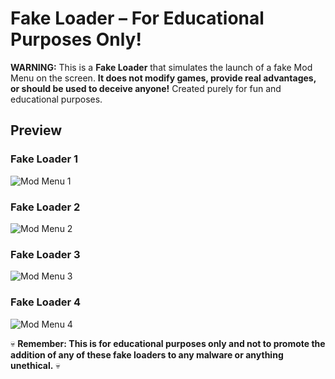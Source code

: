 # Fake Loader – For Educational Purposes Only! 

**WARNING:** This is a **Fake Loader** that simulates the launch of a fake Mod Menu on the screen. **It does not modify games, provide real advantages, or should be used to deceive anyone!** Created purely for fun and educational purposes.

##  Preview

###  Fake Loader  1
![Mod Menu 1](https://ibb.co/MD20yMpk)

### Fake Loader  2
![Mod Menu 2](https://media.discordapp.net/attachments/1337633993884958730/1345465755940028418/image.png?ex=67e8e761&is=67e795e1&hm=e71a8e805d059a0a3fbb41ad62b74966ff756195559c68b891866a2919f727f3&=&format=webp&quality=lossless&width=1234&height=806)

### Fake Loader  3
![Mod Menu 3](https://media.discordapp.net/attachments/1337633993884958730/1347251582718312478/image.png?ex=67e977d0&is=67e82650&hm=62741054cea27bb2e2cf2aa8dcdb29989ae3e473582132daa86ff6fa24f25331&=&format=webp&quality=lossless&width=1018&height=940)

### Fake Loader  4
![Mod Menu 4](https://media.discordapp.net/attachments/1337633993884958730/1353186570374615052/image.png?ex=680a43f3&is=6808f273&hm=cd720a122f2a4919e0c3e98aeddd492f13c034f79f9ccc44aa6912689c971d96&=&format=webp&quality=lossless&width=974&height=639)


💀 **Remember: This is for educational purposes only and not to promote the addition of any of these fake loaders to any malware or anything unethical.** 💀
